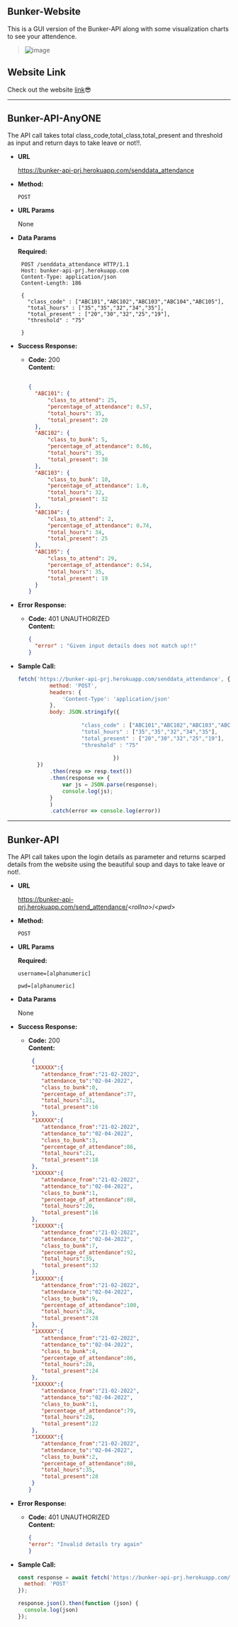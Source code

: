 **Bunker-Website**
----

  This is a GUI version of the Bunker-API along with some visualization charts to see your attendence.
  > ![image](https://user-images.githubusercontent.com/62739618/163450385-539888fd-f00b-431f-8881-ea2057722f81.png)
 
## Website Link

Check out the website [link](https://bunker-api-prj.herokuapp.com/)😎

----

**Bunker-API-AnyONE**
----
  The API call takes total class_code,total_class,total_present and threshold as input and return days to take leave or not!!.

* **URL**

  https://bunker-api-prj.herokuapp.com/senddata_attendance

* **Method:**

  `POST`  
  
*  **URL Params**
   
   None
   
* **Data Params**

   **Required:**
   
   ```
    POST /senddata_attendance HTTP/1.1
    Host: bunker-api-prj.herokuapp.com
    Content-Type: application/json
    Content-Length: 186

    {
      "class_code" : ["ABC101","ABC102","ABC103","ABC104","ABC105"],
      "total_hours" : ["35","35","32","34","35"],
      "total_present" : ["20","30","32","25","19"],
      "threshold" : "75"

    }
    ```

* **Success Response:**
  
  * **Code:** 200 <br />
    **Content:** 
    ```json
     
    {
      "ABC101": {
          "class_to_attend": 25,
          "percentage_of_attendance": 0.57,
          "total_hours": 35,
          "total_present": 20
      },
      "ABC102": {
          "class_to_bunk": 5,
          "percentage_of_attendance": 0.86,
          "total_hours": 35,
          "total_present": 30
      },
      "ABC103": {
          "class_to_bunk": 10,
          "percentage_of_attendance": 1.0,
          "total_hours": 32,
          "total_present": 32
      },
      "ABC104": {
          "class_to_attend": 2,
          "percentage_of_attendance": 0.74,
          "total_hours": 34,
          "total_present": 25
      },
      "ABC105": {
          "class_to_attend": 29,
          "percentage_of_attendance": 0.54,
          "total_hours": 35,
          "total_present": 19
      }
    }
    ```

 
* **Error Response:**

  * **Code:** 401 UNAUTHORIZED <br />
    **Content:** 
    ```json
    {
      "error" : "Given input details does not match up!!"
    }
    ```

* **Sample Call:**

  ```javascript
  fetch('https://bunker-api-prj.herokuapp.com/senddata_attendance', {
            method: 'POST',
            headers: {
                'Content-Type': 'application/json'
            },
            body: JSON.stringify({
                      
                      "class_code" : ["ABC101","ABC102","ABC103","ABC104","ABC105"],
                      "total_hours" : ["35","35","32","34","35"],
                      "total_present" : ["20","30","32","25","19"],
                      "threshold" : "75"
                                
                                })
        })
            .then(resp => resp.text())
            .then(response => {
                var js = JSON.parse(response);
                console.log(js);
            }
            )
            .catch(error => console.log(error))
  ```

----


**Bunker-API**
----
  The API call takes upon the login details as parameter and returns scarped details from the website using the beautiful soup and days to take leave or not!.

* **URL**

  https://bunker-api-prj.herokuapp.com/send_attendance/<_rollno_>/<_pwd_>

* **Method:**

  `POST`  
  
*  **URL Params**

   **Required:**
 
   `username=[alphanumeric]`
   
   `pwd=[alphanumeric]`
   
* **Data Params**

  None

* **Success Response:**
  
  * **Code:** 200 <br />
    **Content:** 
    ```json
     {
     "1XXXXX":{
        "attendance_from":"21-02-2022",
        "attendance_to":"02-04-2022",
        "class_to_bunk":0,
        "percentage_of_attendance":77,
        "total_hours":21,
        "total_present":16
     },
     "1XXXXX":{
        "attendance_from":"21-02-2022",
        "attendance_to":"02-04-2022",
        "class_to_bunk":3,
        "percentage_of_attendance":86,
        "total_hours":21,
        "total_present":18
     },
     "1XXXXX":{
        "attendance_from":"21-02-2022",
        "attendance_to":"02-04-2022",
        "class_to_bunk":1,
        "percentage_of_attendance":80,
        "total_hours":20,
        "total_present":16
     },
     "1XXXXX":{
        "attendance_from":"21-02-2022",
        "attendance_to":"02-04-2022",
        "class_to_bunk":7,
        "percentage_of_attendance":92,
        "total_hours":35,
        "total_present":32
     },
     "1XXXXX":{
        "attendance_from":"21-02-2022",
        "attendance_to":"02-04-2022",
        "class_to_bunk":9,
        "percentage_of_attendance":100,
        "total_hours":28,
        "total_present":28
     },
     "1XXXXX":{
        "attendance_from":"21-02-2022",
        "attendance_to":"02-04-2022",
        "class_to_bunk":4,
        "percentage_of_attendance":86,
        "total_hours":28,
        "total_present":24
     },
     "1XXXXX":{
        "attendance_from":"21-02-2022",
        "attendance_to":"02-04-2022",
        "class_to_bunk":1,
        "percentage_of_attendance":79,
        "total_hours":28,
        "total_present":22
     },
     "1XXXXX":{
        "attendance_from":"21-02-2022",
        "attendance_to":"02-04-2022",
        "class_to_bunk":2,
        "percentage_of_attendance":80,
        "total_hours":35,
        "total_present":28
     }
    }
    ```

 
* **Error Response:**

  * **Code:** 401 UNAUTHORIZED <br />
    **Content:** 
    ```json
    {
    "error": "Invalid details try again"
    }
    ```

* **Sample Call:**

  ```javascript
  const response = await fetch('https://bunker-api-prj.herokuapp.com/send_attendance/1****1/******', {
    method: 'POST'
  });

  response.json().then(function (json) {
    console.log(json)
  }); 
  ```
